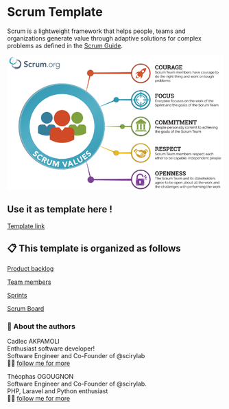 # Scrum Template

Scrum is a lightweight framework that helps people, teams and organizations generate value through adaptive solutions for complex problems as defined in the [Scrum Guide](https://scrumguides.org/).

![Untitled](Scrum%20Template%2008b97b8347d848e28183538f106b6de4/Untitled.png)

## Use it as template here !

[Template link](https://pentagonal-bacon-71d.notion.site/Scrum-Template-76ed6ab1ba9d4db8b910c62b0886d992)

## 📋 This template is organized as follows

[Product backlog](https://www.notion.so/Product-backlog-cbcc4fa5fc41494ebf3c4c9be91ca8ea)

[Team members](https://www.notion.so/Team-members-ec6c1c9c43fb4ce8ad0d7e726ace399c)

[Sprints](https://www.notion.so/Sprints-f4ae76179b224a29a5bff5945842ea48)

[Scrum Board](https://www.notion.so/Scrum-Board-87463e180caf485ca1cc4a049c40aa2c)

### 🙂 About the authors

Cadlec AKPAMOLI <br/>
Enthusiast software developer! <br/>
Software Engineer and Co-Founder of @scirylab <br/>
👨‍💻 [follow me for more](https://twitter.com/cadlec_akpamoli)



Théophas OGOUGNON<br/>
Software Engineer and Co-Founder of @scirylab. <br/>
PHP, Laravel and Python enthusiast<br/>
👨‍💻 [follow me for more](https://twitter.com/theophasbie)